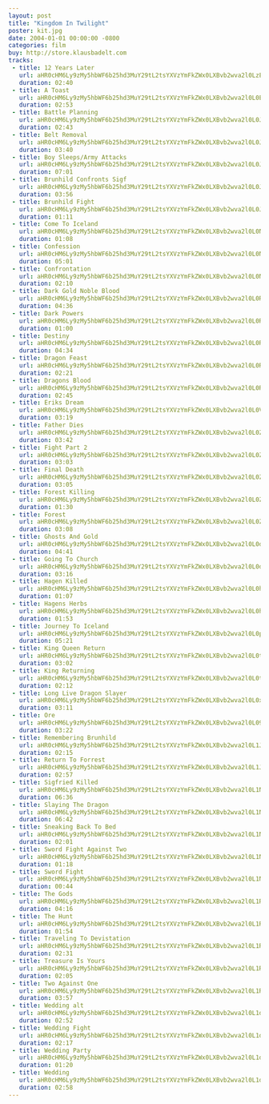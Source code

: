 ```yaml
---
layout: post
title: "Kingdom In Twilight"
poster: kit.jpg
date: 2004-01-01 00:00:00 -0800
categories: film
buy: http://store.klausbadelt.com
tracks:
 - title: 12 Years Later
   url: aHR0cHM6Ly9zMy5hbWF6b25hd3MuY29tL2tsYXVzYmFkZWx0LXBvb2wva2l0LzEyIFllYXJzIExhdGVyLm1wMw==
   duration: 02:40
 - title: A Toast
   url: aHR0cHM6Ly9zMy5hbWF6b25hd3MuY29tL2tsYXVzYmFkZWx0LXBvb2wva2l0L0EgVG9hc3QubXAz
   duration: 02:53
 - title: Battle Planning
   url: aHR0cHM6Ly9zMy5hbWF6b25hd3MuY29tL2tsYXVzYmFkZWx0LXBvb2wva2l0L0JhdHRsZSBQbGFubmluZy5tcDM=
   duration: 02:43
 - title: Belt Removal
   url: aHR0cHM6Ly9zMy5hbWF6b25hd3MuY29tL2tsYXVzYmFkZWx0LXBvb2wva2l0L0JlbHQgUmVtb3ZhbC5tcDM=
   duration: 03:40
 - title: Boy Sleeps/Army Attacks
   url: aHR0cHM6Ly9zMy5hbWF6b25hd3MuY29tL2tsYXVzYmFkZWx0LXBvb2wva2l0L0JveSBTbGVlcHNfQXJteSBBdHRhY2tzLm1wMw==
   duration: 07:01
 - title: Brunhild Confronts Sigf
   url: aHR0cHM6Ly9zMy5hbWF6b25hd3MuY29tL2tsYXVzYmFkZWx0LXBvb2wva2l0L0JydW5oaWxkIENvbmZyb250cyBTaWdmLm1wMw==
   duration: 03:56
 - title: Brunhild Fight
   url: aHR0cHM6Ly9zMy5hbWF6b25hd3MuY29tL2tsYXVzYmFkZWx0LXBvb2wva2l0L0JydW5oaWxkIEZpZ2h0Lm1wMw==
   duration: 01:11
 - title: Come To Iceland
   url: aHR0cHM6Ly9zMy5hbWF6b25hd3MuY29tL2tsYXVzYmFkZWx0LXBvb2wva2l0L0NvbWUgVG8gSWNlbGFuZC5tcDM=
   duration: 01:08
 - title: Confession
   url: aHR0cHM6Ly9zMy5hbWF6b25hd3MuY29tL2tsYXVzYmFkZWx0LXBvb2wva2l0L0NvbmZlc3Npb24ubXAz
   duration: 05:01
 - title: Confrontation
   url: aHR0cHM6Ly9zMy5hbWF6b25hd3MuY29tL2tsYXVzYmFkZWx0LXBvb2wva2l0L0NvbmZyb250YXRpb24ubXAz
   duration: 02:10
 - title: Dark Gold Noble Blood
   url: aHR0cHM6Ly9zMy5hbWF6b25hd3MuY29tL2tsYXVzYmFkZWx0LXBvb2wva2l0L0RhcmsgR29sZCBOb2JsZSBCbG9vZC5tcDM=
   duration: 04:36
 - title: Dark Powers
   url: aHR0cHM6Ly9zMy5hbWF6b25hd3MuY29tL2tsYXVzYmFkZWx0LXBvb2wva2l0L0RhcmsgUG93ZXJzLm1wMw==
   duration: 01:00
 - title: Destiny
   url: aHR0cHM6Ly9zMy5hbWF6b25hd3MuY29tL2tsYXVzYmFkZWx0LXBvb2wva2l0L0Rlc3RpbnkubXAz
   duration: 04:34
 - title: Dragon Feast
   url: aHR0cHM6Ly9zMy5hbWF6b25hd3MuY29tL2tsYXVzYmFkZWx0LXBvb2wva2l0L0RyYWdvbiBGZWFzdC5tcDM=
   duration: 02:21
 - title: Dragons Blood
   url: aHR0cHM6Ly9zMy5hbWF6b25hd3MuY29tL2tsYXVzYmFkZWx0LXBvb2wva2l0L0RyYWdvbnMgQmxvb2QubXAz
   duration: 02:45
 - title: Eriks Dream
   url: aHR0cHM6Ly9zMy5hbWF6b25hd3MuY29tL2tsYXVzYmFkZWx0LXBvb2wva2l0L0VyaWtzIERyZWFtLm1wMw==
   duration: 03:19
 - title: Father Dies
   url: aHR0cHM6Ly9zMy5hbWF6b25hd3MuY29tL2tsYXVzYmFkZWx0LXBvb2wva2l0L0ZhdGhlciBEaWVzLm1wMw==
   duration: 03:42
 - title: Fight Part 2
   url: aHR0cHM6Ly9zMy5hbWF6b25hd3MuY29tL2tsYXVzYmFkZWx0LXBvb2wva2l0L0ZpZ2h0IFBhcnQgMi5tcDM=
   duration: 03:03
 - title: Final Death
   url: aHR0cHM6Ly9zMy5hbWF6b25hd3MuY29tL2tsYXVzYmFkZWx0LXBvb2wva2l0L0ZpbmFsIERlYXRoLm1wMw==
   duration: 03:05
 - title: Forest Killing
   url: aHR0cHM6Ly9zMy5hbWF6b25hd3MuY29tL2tsYXVzYmFkZWx0LXBvb2wva2l0L0ZvcmVzdCBLaWxsaW5nLm1wMw==
   duration: 01:30
 - title: Forest
   url: aHR0cHM6Ly9zMy5hbWF6b25hd3MuY29tL2tsYXVzYmFkZWx0LXBvb2wva2l0L0ZvcmVzdC5tcDM=
   duration: 03:08
 - title: Ghosts And Gold
   url: aHR0cHM6Ly9zMy5hbWF6b25hd3MuY29tL2tsYXVzYmFkZWx0LXBvb2wva2l0L0dob3N0cyBBbmQgR29sZC5tcDM=
   duration: 04:41
 - title: Going To Church
   url: aHR0cHM6Ly9zMy5hbWF6b25hd3MuY29tL2tsYXVzYmFkZWx0LXBvb2wva2l0L0dvaW5nIFRvIENodXJjaC5tcDM=
   duration: 03:16
 - title: Hagen Killed
   url: aHR0cHM6Ly9zMy5hbWF6b25hd3MuY29tL2tsYXVzYmFkZWx0LXBvb2wva2l0L0hhZ2VuIEtpbGxlZC5tcDM=
   duration: 01:07
 - title: Hagens Herbs
   url: aHR0cHM6Ly9zMy5hbWF6b25hd3MuY29tL2tsYXVzYmFkZWx0LXBvb2wva2l0L0hhZ2VucyBIZXJicy5tcDM=
   duration: 01:53
 - title: Journey To Iceland
   url: aHR0cHM6Ly9zMy5hbWF6b25hd3MuY29tL2tsYXVzYmFkZWx0LXBvb2wva2l0L0pvdXJuZXkgVG8gSWNlbGFuZC5tcDM=
   duration: 05:21
 - title: King Queen Return
   url: aHR0cHM6Ly9zMy5hbWF6b25hd3MuY29tL2tsYXVzYmFkZWx0LXBvb2wva2l0L0tpbmcgUXVlZW4gUmV0dXJuLm1wMw==
   duration: 03:02
 - title: King Returning
   url: aHR0cHM6Ly9zMy5hbWF6b25hd3MuY29tL2tsYXVzYmFkZWx0LXBvb2wva2l0L0tpbmcgUmV0dXJuaW5nLm1wMw==
   duration: 02:12
 - title: Long Live Dragon Slayer
   url: aHR0cHM6Ly9zMy5hbWF6b25hd3MuY29tL2tsYXVzYmFkZWx0LXBvb2wva2l0L0xvbmcgTGl2ZSBEcmFnb24gU2xheWVyLm1wMw==
   duration: 03:11
 - title: Ore
   url: aHR0cHM6Ly9zMy5hbWF6b25hd3MuY29tL2tsYXVzYmFkZWx0LXBvb2wva2l0L09yZS5tcDM=
   duration: 03:22
 - title: Remembering Brunhild
   url: aHR0cHM6Ly9zMy5hbWF6b25hd3MuY29tL2tsYXVzYmFkZWx0LXBvb2wva2l0L1JlbWVtYmVyaW5nIEJydW5oaWxkLm1wMw==
   duration: 02:15
 - title: Return To Forrest
   url: aHR0cHM6Ly9zMy5hbWF6b25hd3MuY29tL2tsYXVzYmFkZWx0LXBvb2wva2l0L1JldHVybiBUbyBGb3JyZXN0Lm1wMw==
   duration: 02:57
 - title: Sigfried Killed
   url: aHR0cHM6Ly9zMy5hbWF6b25hd3MuY29tL2tsYXVzYmFkZWx0LXBvb2wva2l0L1NpZ2ZyaWVkIEtpbGxlZC5tcDM=
   duration: 06:36
 - title: Slaying The Dragon
   url: aHR0cHM6Ly9zMy5hbWF6b25hd3MuY29tL2tsYXVzYmFkZWx0LXBvb2wva2l0L1NsYXlpbmcgVGhlIERyYWdvbi5tcDM=
   duration: 06:42
 - title: Sneaking Back To Bed
   url: aHR0cHM6Ly9zMy5hbWF6b25hd3MuY29tL2tsYXVzYmFkZWx0LXBvb2wva2l0L1NuZWFraW5nIEJhY2sgVG8gQmVkLm1wMw==
   duration: 02:01
 - title: Sword Fight Against Two
   url: aHR0cHM6Ly9zMy5hbWF6b25hd3MuY29tL2tsYXVzYmFkZWx0LXBvb2wva2l0L1N3b3JkIEZpZ2h0IEFnYWluc3QgVHdvLm1wMw==
   duration: 01:18
 - title: Sword Fight
   url: aHR0cHM6Ly9zMy5hbWF6b25hd3MuY29tL2tsYXVzYmFkZWx0LXBvb2wva2l0L1N3b3JkIEZpZ2h0Lm1wMw==
   duration: 00:44
 - title: The Gods
   url: aHR0cHM6Ly9zMy5hbWF6b25hd3MuY29tL2tsYXVzYmFkZWx0LXBvb2wva2l0L1RoZSBHb2RzLm1wMw==
   duration: 04:16
 - title: The Hunt
   url: aHR0cHM6Ly9zMy5hbWF6b25hd3MuY29tL2tsYXVzYmFkZWx0LXBvb2wva2l0L1RoZSBIdW50Lm1wMw==
   duration: 01:54
 - title: Traveling To Devistation
   url: aHR0cHM6Ly9zMy5hbWF6b25hd3MuY29tL2tsYXVzYmFkZWx0LXBvb2wva2l0L1RyYXZlbGluZyBUbyBEZXZpc3RhdGlvbi5tcDM=
   duration: 02:31
 - title: Treasure Is Yours
   url: aHR0cHM6Ly9zMy5hbWF6b25hd3MuY29tL2tsYXVzYmFkZWx0LXBvb2wva2l0L1RyZWFzdXJlIElzIFlvdXJzLm1wMw==
   duration: 02:05
 - title: Two Against One
   url: aHR0cHM6Ly9zMy5hbWF6b25hd3MuY29tL2tsYXVzYmFkZWx0LXBvb2wva2l0L1R3byBBZ2FpbnN0IE9uZS5tcDM=
   duration: 03:57
 - title: Wedding alt
   url: aHR0cHM6Ly9zMy5hbWF6b25hd3MuY29tL2tsYXVzYmFkZWx0LXBvb2wva2l0L1dlZGRpbmcgYWx0Lm1wMw==
   duration: 02:52
 - title: Wedding Fight
   url: aHR0cHM6Ly9zMy5hbWF6b25hd3MuY29tL2tsYXVzYmFkZWx0LXBvb2wva2l0L1dlZGRpbmcgRmlnaHQubXAz
   duration: 02:17
 - title: Wedding Party
   url: aHR0cHM6Ly9zMy5hbWF6b25hd3MuY29tL2tsYXVzYmFkZWx0LXBvb2wva2l0L1dlZGRpbmcgUGFydHkubXAz
   duration: 01:20
 - title: Wedding
   url: aHR0cHM6Ly9zMy5hbWF6b25hd3MuY29tL2tsYXVzYmFkZWx0LXBvb2wva2l0L1dlZGRpbmcubXAz
   duration: 02:58
---
```

